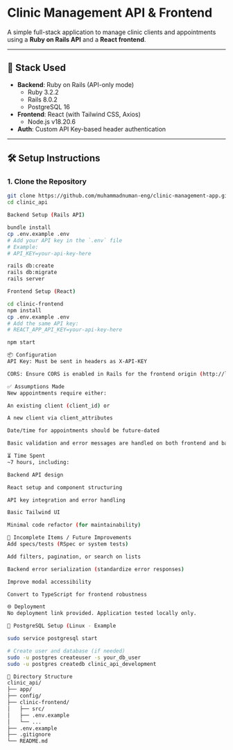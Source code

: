 # Clinic Management API & Frontend

A simple full-stack application to manage clinic clients and appointments using a **Ruby on Rails API** and a **React frontend**.

---

## 🚀 Stack Used

- **Backend**: Ruby on Rails (API-only mode)
  - Ruby 3.2.2
  - Rails 8.0.2
  - PostgreSQL 16
- **Frontend**: React (with Tailwind CSS, Axios)
  - Node.js v18.20.6
- **Auth**: Custom API Key-based header authentication

---

## 🛠️ Setup Instructions

### 1. Clone the Repository

```bash
git clone https://github.com/muhammadnuman-eng/clinic-management-app.git
cd clinic_api

Backend Setup (Rails API)

bundle install
cp .env.example .env
# Add your API key in the `.env` file
# Example:
# API_KEY=your-api-key-here

rails db:create
rails db:migrate
rails server

Frontend Setup (React)

cd clinic-frontend
npm install
cp .env.example .env
# Add the same API key:
# REACT_APP_API_KEY=your-api-key-here

npm start

📦 Configuration
API Key: Must be sent in headers as X-API-KEY

CORS: Ensure CORS is enabled in Rails for the frontend origin (http://localhost:3001)

✅ Assumptions Made
New appointments require either:

An existing client (client_id) or

A new client via client_attributes

Date/time for appointments should be future-dated

Basic validation and error messages are handled on both frontend and backend

⏳ Time Spent
~7 hours, including:

Backend API design

React setup and component structuring

API key integration and error handling

Basic Tailwind UI

Minimal code refactor (for maintainability)

🚧 Incomplete Items / Future Improvements
Add specs/tests (RSpec or system tests)

Add filters, pagination, or search on lists

Backend error serialization (standardize error responses)

Improve modal accessibility

Convert to TypeScript for frontend robustness

🌐 Deployment
No deployment link provided. Application tested locally only.

🐘 PostgreSQL Setup (Linux - Example

sudo service postgresql start

# Create user and database (if needed)
sudo -u postgres createuser -s your_db_user
sudo -u postgres createdb clinic_api_development

📁 Directory Structure
clinic_api/
├── app/
├── config/
├── clinic-frontend/
│   ├── src/
│   ├── .env.example
│   └── ...
├── .env.example
├── .gitignore
└── README.md

